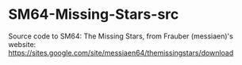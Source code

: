 # SM64-Missing-Stars-src
Source code to SM64: The Missing Stars, from Frauber (messiaen)'s website: https://sites.google.com/site/messiaen64/themissingstars/download
